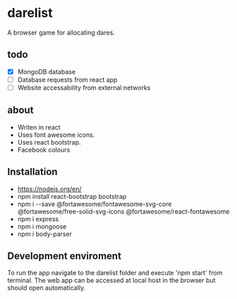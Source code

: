 # darelist
A browser game for allocating dares.
## todo
- [x] MongoDB database
- [ ] Database requests from react app
- [ ] Website accessability from external networks

## about
- Writen in react
- Uses font awesome icons.
- Uses react bootstrap.
- Facebook colours

## Installation
- https://nodejs.org/en/
- npm install react-bootstrap bootstrap
- npm i --save @fortawesome/fontawesome-svg-core  @fortawesome/free-solid-svg-icons @fortawesome/react-fontawesome
- npm i express
- npm i mongoose
- npm i body-parser

## Development enviroment
To run the app navigate to the darelist folder and execute 'npm start' from terminal. The web app can be accessed at local host in the browser but should open automatically.
